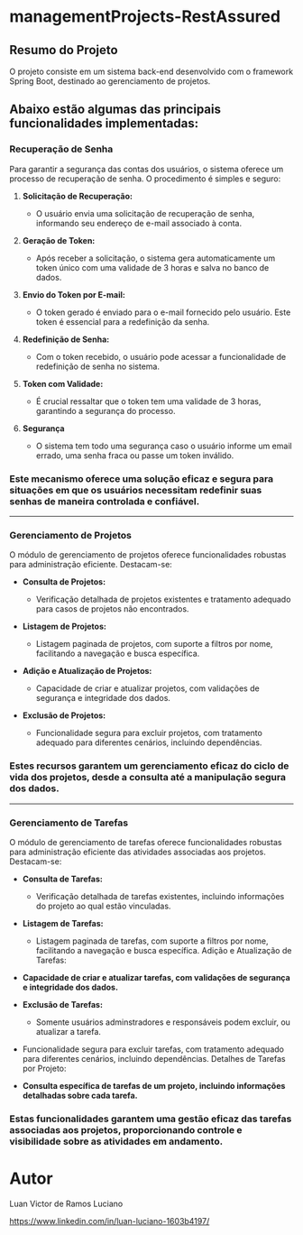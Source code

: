 # managementProjects-RestAssured

## Resumo do Projeto

O projeto consiste em um sistema back-end desenvolvido com o framework Spring Boot, destinado ao gerenciamento de projetos.

## Abaixo estão algumas das principais funcionalidades implementadas:

### Recuperação de Senha

Para garantir a segurança das contas dos usuários, o sistema oferece um processo de recuperação de senha. O procedimento é simples e seguro:

1. **Solicitação de Recuperação:**
   - O usuário envia uma solicitação de recuperação de senha, informando seu endereço de e-mail associado à conta.
     
2. **Geração de Token:**
   - Após receber a solicitação, o sistema gera automaticamente um token único com uma validade de 3 horas e salva no banco de dados.

3. **Envio do Token por E-mail:**
   - O token gerado é enviado para o e-mail fornecido pelo usuário. Este token é essencial para a redefinição da senha.

4. **Redefinição de Senha:**
   - Com o token recebido, o usuário pode acessar a funcionalidade de redefinição de senha no sistema.

5. **Token com Validade:**
   - É crucial ressaltar que o token tem uma validade de 3 horas, garantindo a segurança do processo.
    
6. **Segurança**
   - O sistema tem todo uma segurança caso o usuário informe um email errado, uma senha fraca ou passe um token inválido.

### Este mecanismo oferece uma solução eficaz e segura para situações em que os usuários necessitam redefinir suas senhas de maneira controlada e confiável.
---
### Gerenciamento de Projetos
O módulo de gerenciamento de projetos oferece funcionalidades robustas para administração eficiente. Destacam-se:

- **Consulta de Projetos:**
  - Verificação detalhada de projetos existentes e tratamento adequado para casos de projetos não encontrados.
  
- **Listagem de Projetos:**
  - Listagem paginada de projetos, com suporte a filtros por nome, facilitando a navegação e busca específica.

- **Adição e Atualização de Projetos:**
  - Capacidade de criar e atualizar projetos, com validações de segurança e integridade dos dados.

- **Exclusão de Projetos:**
  - Funcionalidade segura para excluir projetos, com tratamento adequado para diferentes cenários, incluindo dependências.

### Estes recursos garantem um gerenciamento eficaz do ciclo de vida dos projetos, desde a consulta até a manipulação segura dos dados.
---
### Gerenciamento de Tarefas

O módulo de gerenciamento de tarefas oferece funcionalidades robustas para administração eficiente das atividades associadas aos projetos. Destacam-se:

- **Consulta de Tarefas:**
  - Verificação detalhada de tarefas existentes, incluindo informações do projeto ao qual estão vinculadas.
    
- **Listagem de Tarefas:**
  - Listagem paginada de tarefas, com suporte a filtros por nome, facilitando a navegação e busca específica.
Adição e Atualização de Tarefas:

- **Capacidade de criar e atualizar tarefas, com validações de segurança e integridade dos dados.**
  
- **Exclusão de Tarefas:**
  - Somente usuários adminstradores e responsáveis podem excluir, ou atualizar a tarefa.

- Funcionalidade segura para excluir tarefas, com tratamento adequado para diferentes cenários, incluindo dependências.
Detalhes de Tarefas por Projeto:

- **Consulta específica de tarefas de um projeto, incluindo informações detalhadas sobre cada tarefa.**
### Estas funcionalidades garantem uma gestão eficaz das tarefas associadas aos projetos, proporcionando controle e visibilidade sobre as atividades em andamento.



# Autor
Luan Victor de Ramos Luciano

https://www.linkedin.com/in/luan-luciano-1603b4197/

